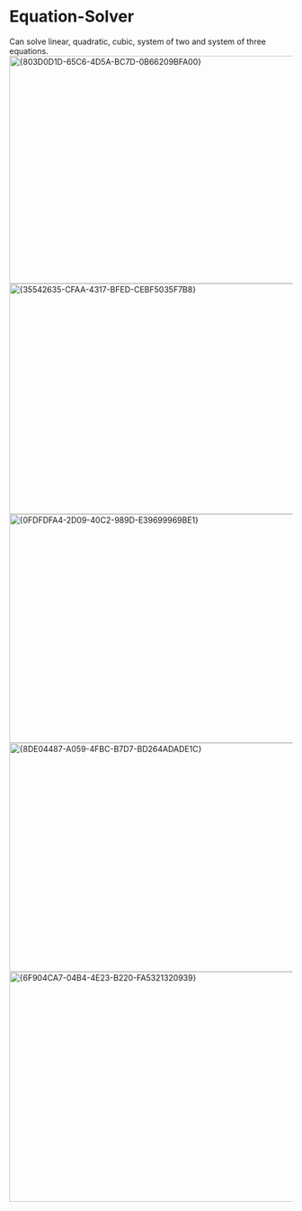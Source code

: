 # Equation-Solver
Can solve linear, quadratic, cubic, system of two and system of three equations.
<img width="960" height="405" alt="{803D0D1D-65C6-4D5A-BC7D-0B66209BFA00}" src="https://github.com/user-attachments/assets/cbfc65c3-f4eb-4ec8-8cae-27ffcd3c687c" />
<img width="960" height="410" alt="{35542635-CFAA-4317-BFED-CEBF5035F7B8}" src="https://github.com/user-attachments/assets/db82956f-fcee-424f-8950-27d299475950" />
<img width="960" height="407" alt="{0FDFDFA4-2D09-40C2-989D-E39699969BE1}" src="https://github.com/user-attachments/assets/f45be0b5-3b86-42c9-8741-531b8433cc14" />
<img width="960" height="407" alt="{8DE04487-A059-4FBC-B7D7-BD264ADADE1C}" src="https://github.com/user-attachments/assets/75b09819-a7b9-484c-8a4d-2ee16cc8bb50" />
<img width="960" height="409" alt="{6F904CA7-04B4-4E23-B220-FA5321320939}" src="https://github.com/user-attachments/assets/d54affc0-76e1-4d79-991a-a3a9283b871e" />


